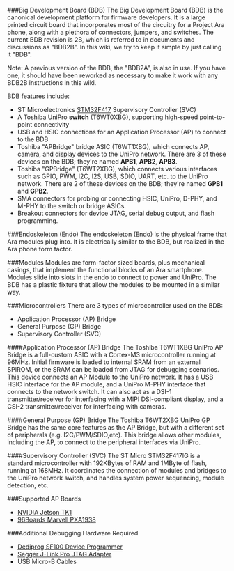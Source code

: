 ###Big Development Board (BDB)
The Big Development Board (BDB) is the canonical development platform
for firmware developers. It is a large printed circuit board that incorporates 
most of the circuitry for a Project Ara phone, along with a plethora of connectors, 
jumpers, and switches. The current BDB revision is 2B, which is referred to 
in documents and discussions as "BDB2B". In this wiki, we try to keep it simple 
by just calling it "BDB". 

Note: A previous version of the BDB, the "BDB2A", is also in use. If you have one, it should have been reworked as necessary to make it work with any BDB2B instructions in this wiki. 

BDB features include:
* ST Microelectronics [STM32F417](http://www.st.com/web/en/catalog/mmc/FM141/SC1169/SS1577/LN11) Supervisory Controller (SVC)
* A Toshiba UniPro **switch** (T6WT0XBG), supporting high-speed point-to-point connectivity
* USB and HSIC connections for an Application Processor (AP) to connect to the BDB
* Toshiba "APBridge" bridge ASIC (T6WT1XBG), which connects AP, camera, and display devices to the UniPro network. There are 3 of these devices on the BDB; they're named **APB1**, **APB2**, **APB3**.
* Toshiba "GPBridge" (T6WT2XBG), which connects various interfaces such as GPIO, PWM, I2C, I2S, USB, SDIO, UART, etc. to the UniPro network. There are 2 of these devices on the BDB; they're named **GPB1** and **GPB2**.
* SMA connectors for probing or connecting HSIC, UniPro, D-PHY, and M-PHY to the switch or bridge ASICs.
* Breakout connectors for device JTAG, serial debug output, and flash programming.

###Endoskeleton (Endo)
The endoskeleton (Endo) is the physical frame that Ara modules plug into. It is electrically similar to the BDB, but realized in the Ara phone form factor. 

###Modules
Modules are form-factor sized boards, plus mechanical casings, that implement the functional blocks of an Ara smartphone. Modules slide into slots in the endo to connect to power and UniPro. The BDB has a plastic fixture that allow the modules to be mounted in a similar way.

###Microcontrollers
There are 3 types of microcontroller used on the BDB:
- Application Processor (AP) Bridge
- General Purpose (GP) Bridge
- Supervisory Controller (SVC)

####Application Processor (AP) Bridge
The Toshiba T6WT1XBG UniPro AP Bridge is a full-custom ASIC with a Cortex-M3 microcontroller running at 96MHz. Initial firmware is loaded to internal SRAM from an external SPIROM, or the SRAM can be loaded from JTAG for debugging scenarios. This device connects an AP Module to the
UniPro network. It has a USB HSIC interface for the AP module, and a UniPro M-PHY 
interface that connects to the network switch. It can also act as a DSI-1 transmitter/receiver 
for interfacing with a MIPI DSI-compliant display, and a CSI-2 transmitter/receiver for
interfacing with cameras.

####General Purpose (GP) Bridge
The Toshiba T6WT2XBG UniPro GP Bridge has the same core features as the AP Bridge, but with a different 
set of peripherals (e.g. I2C/PWM/SDIO,etc). This bridge allows other modules, including the AP, to connect to the peripheral interfaces via UniPro.

####Supervisory Controller (SVC)
The ST Micro STM32F417IG is a standard microcontroller with 192KBytes of RAM and 1MByte
of flash, running at 168MHz. It coordinates the connection of modules
and bridges to the UniPro network switch, and handles system power
sequencing, module detection, etc.

###Supported AP Boards
-   [NVIDIA Jetson TK1](https://developer.nvidia.com/jetson-tk1)
-   [96Boards Marvell PXA1938](https://www.96boards.org/products/)
 
###Additional Debugging Hardware Required
-   [Dediprog SF100 Device Programmer](http://www.dediprog.com/pd/spi-flash-solution/SF100)
-   [Segger J-Link Pro JTAG Adapter](https://www.segger.com/jlink-pro.html)
-   USB Micro-B Cables
